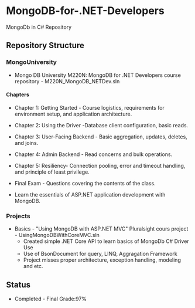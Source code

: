 # MongoDB-for-.NET-Developers
MongoDb in C# Repository

## Repository Structure

### MongoUniversity
- Mongo DB University M220N: MongoDB for .NET Developers course repository - M220N_MongoDB_NETDev.sln

#### Chapters

- Chapter 1: Getting Started - Course logistics, requirements for environment setup, and application architecture.

- Chapter 2: Using the Driver -Database client configuration, basic reads.

- Chapter 3: User-Facing Backend - Basic aggregation, updates, deletes, and joins.

- Chapter 4: Admin Backend - Read concerns and bulk operations.

- Chapter 5: Resiliency- Connection pooling, error and timeout handling, and principle of least privilege.

- Final Exam - Questions covering the contents of the class.

- Learn the essentials of ASP.NET application development with MongoDB.

### Projects
- Basics - "Using MongoDB with ASP.NET MVC" Pluralsight cours project - UsingMongoDBWithCoreMVC.sln
	-	Created simple .NET Core API to learn basics of MongoDb C# Driver Use
	-	Use of BsonDocument for query, LINQ, Aggragation Framework
	-	Project misses proper architecture, exception handling, modeling and etc.

## Status

- Completed - Final Grade:97%